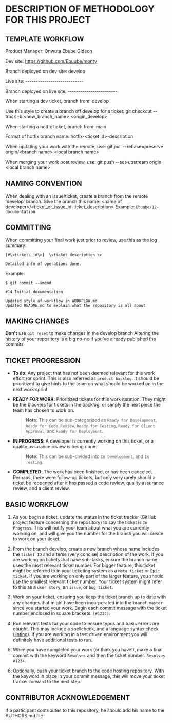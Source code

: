 # DESCRIPTION OF METHODOLOGY FOR THIS PROJECT

## TEMPLATE WORKFLOW

Product Manager:	Onwuta Ebube Gideon

Dev site:	https://github.com/Ebuube/monty

Branch deployed on dev site:	develop

Live site:	----------------------------

Branch deployed on live site:	------------------------

When starting a dev ticket, branch from:	develop

Use this style to create a branch off develop for a ticket: git checkout --track -b \<new\_branch\_name\> \<origin\_develop\>

When starting a hotfix ticket, branch from:	main

Format of hotfix branch name:	hotfix-\<ticket id\>-description

When updating your work with the remote, use:	git pull --rebase=preserve origin/\<branch name\> \<local branch name\>

When merging your work post review, use:	git push --set-upstream origin \<local branch name\>

## NAMING CONVENTION

When dealing with an issue/ticket, create a branch from the remote 'develop' branch. Give the branch this name: \<name of developer\>/\<ticket\_or\_issue\_id-ticket\_description\>
Example: ``Ebuube/12-documentation``

## COMMITTING
When committing your final work just prior to review, use this as the log summary:

```
[#\<ticket\_id\>]  \<ticket description \>

Detailed info of operations done.
```
Example:
```
$ git commit --amend

#14 Initial documentation

Updated style of workflow in WORKFLOW.md
Updated README.md to explain what the repository is all about
```

## MAKING CHANGES

**Don't** use `git reset` to make changes in the develop branch
Altering the history of your repository is a big no-no if you’ve already published the commits

## TICKET PROGRESSION

* **To do**: Any project that has not been deemed relevant for this work effort (or sprint. This is also referred as `product backlog`. It should be prioritized to give hints to the team on what should be worked on in the next work sprint

* **READY FOR WORK**: Prioritized tickets for this work iteration. They might be the blockers for tickets in the backlog, or simply the next piece the team has chosen to work on.
	> **Note**: This can be sub-categorized as `Ready for Development`, `Ready for Code Review`, `Ready for Testing`, `Ready for Client Approval`, and `Ready for Deployment`.

* **IN PROGRESS**: A developer is currently working on this ticket, or a quality assurance review is being done.
	> **Note**: This can be sub-divided into `In Development`, and `In Testing`.

* **COMPLETED**: The work has been finished, or has been canceled. Perhaps, there were follow-up tickets, but only very rarely should a ticket be reopened after it has passed a code review, quality assurance review, and a client review.


## BASIC WORKFLOW

1. As you begin a ticket, update the status in the ticket tracker (GitHub project feature concerning the repository) to say the ticket is `In Progress`. This will notify your team about what you are currently working on, and will give you the number for the branch you will create to work on your ticket.

2. From the branch develop, create a new branch whose name includes the `ticket ID` and a terse (very concise) description of the work. If you are working on tickets that have sub-tasks, ensure the branch name uses the most relevant ticket number. For bigger feature, this ticket might be referred to in your ticketing system as a `Meta ticket` or `Epic ticket`. If you are working on only part of the larger feature, you should use the smallest relevant ticket number. Your ticket system might refer to this as a `user story`, an `issue`, or `bug ticket`.

3. Work on your ticket, ensuring you keep the ticket branch up to date with any changes that might have been incorporated into the branch `master` since you started your work. Begin each commit message with the ticket number enclosed in square brackets: `[#1234]`.

4. Run relevant tests for your code to ensure typos and basic errors are caught. This may include a spellcheck, and a language syntax check ([linting](https://en.wikipedia.org/wiki/Lint_(software))). If you are working in a test driven environment you will definitely have additional tests to run.

5. When you have completed your work (or think you have!), make a final commit with the keyword `Resolves` and then the ticket number: `Resolves #1234`.

6. Optionally, push your ticket branch to the code hosting repository. With the keyword in place in your commit message, this will move your ticket tracker forward to the next step.


## CONTRIBUTOR ACKNOWLEDGEMENT
If a participant contributes to this repository, he should add his name to the AUTHORS.md file
